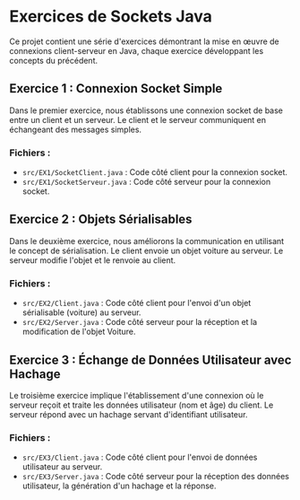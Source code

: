# Exercices de Sockets Java

Ce projet contient une série d'exercices démontrant la mise en œuvre de connexions client-serveur en Java, chaque exercice développant les concepts du précédent.

## Exercice 1 : Connexion Socket Simple

Dans le premier exercice, nous établissons une connexion socket de base entre un client et un serveur. Le client et le serveur communiquent en échangeant des messages simples.

### Fichiers :
- `src/EX1/SocketClient.java` : Code côté client pour la connexion socket.
- `src/EX1/SocketServeur.java` : Code côté serveur pour la connexion socket.

## Exercice 2 : Objets Sérialisables

Dans le deuxième exercice, nous améliorons la communication en utilisant le concept de sérialisation. Le client envoie un objet voiture au serveur. Le serveur modifie l'objet et le renvoie au client.

### Fichiers :
- `src/EX2/Client.java` : Code côté client pour l'envoi d'un objet sérialisable (voiture) au serveur.
- `src/EX2/Server.java` : Code côté serveur pour la réception et la modification de l'objet Voiture.

## Exercice 3 : Échange de Données Utilisateur avec Hachage

Le troisième exercice implique l'établissement d'une connexion où le serveur reçoit et traite les données utilisateur (nom et âge) du client. Le serveur répond avec un hachage servant d'identifiant utilisateur.

### Fichiers :
- `src/EX3/Client.java` : Code côté client pour l'envoi de données utilisateur au serveur.
- `src/EX3/Server.java` : Code côté serveur pour la réception des données utilisateur, la génération d'un hachage et la réponse.

